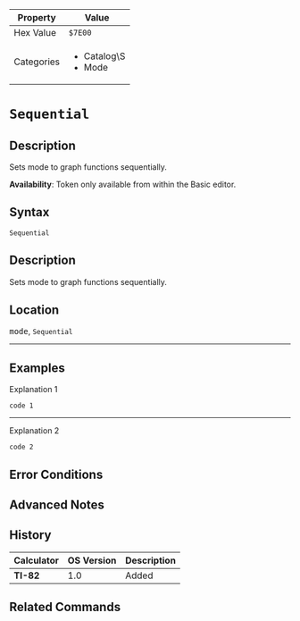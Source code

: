 | Property      | Value |
|---------------|-------|
| Hex Value     | `$7E00`|
| Categories    | <ul><li>Catalog\S</li><li>Mode</li></ul> |

# `Sequential`

## Description
Sets mode to graph functions sequentially.


<b>Availability</b>: Token only available from within the Basic editor.

## Syntax
`Sequential`

## Description
Sets mode to graph functions sequentially.

## Location
<kbd>mode</kbd>, `Sequential`
<hr>

## Examples

Explanation 1
```ti-basic
code 1
```
---
Explanation 2
```ti-basic
code 2
```

## Error Conditions


## Advanced Notes


## History
| Calculator | OS Version | Description |
|------------|------------|-------------|
| <b>TI-82</b> | 1.0 | Added

## Related Commands

    